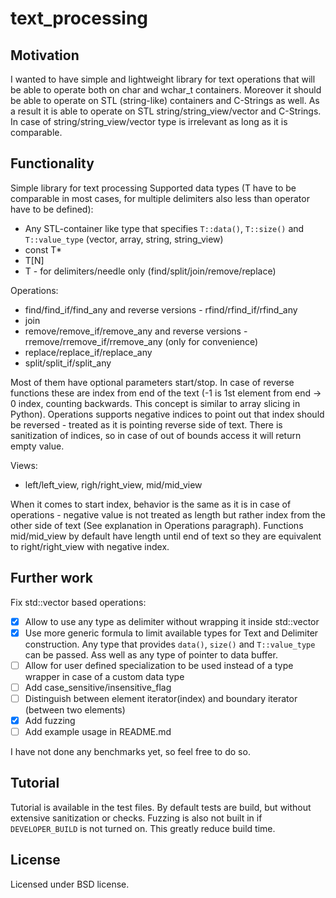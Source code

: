 # text_processing

## Motivation
I wanted to have simple and lightweight library for text operations that will be able to operate both on char and wchar_t containers. Moreover it should be able to operate on STL (string-like) containers and C-Strings as well. As a result it is able to operate on STL string/string_view/vector and C-Strings. In case of string/string_view/vector type is irrelevant as long as it is comparable.

## Functionality

Simple library for text processing
Supported data types (T have to be comparable in most cases, for multiple delimiters also less than operator have to be defined):
* Any STL-container like type that specifies `T::data()`, `T::size()` and `T::value_type` (vector, array, string, string_view)
* const T*
* T[N]
* T - for delimiters/needle only (find/split/join/remove/replace)

Operations:
* find/find_if/find_any and reverse versions - rfind/rfind_if/rfind_any
* join
* remove/remove_if/remove_any and reverse versions - rremove/rremove_if/rremove_any (only for convenience)
* replace/replace_if/replace_any
* split/split_if/split_any

Most of them have optional parameters start/stop. In case of reverse functions these are index from end of the text (-1 is 1st element from end -> 0 index, counting backwards. This concept is similar to array slicing in Python). Operations supports negative indices to point out that index should be reversed - treated as it is pointing reverse side of text. There is sanitization of indices, so in case of out of bounds access it will return empty value.

Views:
* left/left_view, righ/right_view, mid/mid_view

When it comes to start index, behavior is the same as it is in case of operations - negative value is not treated as length but rather index from the other side of text (See explanation in Operations paragraph). Functions mid/mid_view by default have length until end of text so they are equivalent to right/right_view with negative index.

## Further work
Fix std::vector based operations:
* [X] Allow to use any type as delimiter without wrapping it inside std::vector
* [X] Use more generic formula to limit available types for Text and Delimiter construction. Any type that provides `data()`, `size()` and `T::value_type` can be passed. Ass well as any type of pointer to data buffer.
* [ ] Allow for user defined specialization to be used instead of a type wrapper in case of a custom data type
* [ ] Add case_sensitive/insensitive_flag
* [ ] Distinguish between element iterator(index) and boundary iterator (between two elements)
* [X] Add fuzzing
* [ ] Add example usage in README.md

I have not done any benchmarks yet, so feel free to do so.

## Tutorial
Tutorial is available in the test files. By default tests are build, but without extensive sanitization or checks. Fuzzing is also not built in if `DEVELOPER_BUILD` is not turned on. This greatly reduce build time.

## License
Licensed under BSD license.
